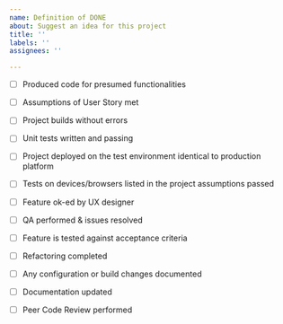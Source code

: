 ```yaml
---
name: Definition of DONE
about: Suggest an idea for this project
title: ''
labels: ''
assignees: ''

---
```


- [ ] Produced code for presumed functionalities

- [ ] Assumptions of User Story met

- [ ] Project builds without errors

- [ ] Unit tests written and passing

- [ ] Project deployed on the test environment identical to production platform

- [ ]  Tests on devices/browsers listed in the project assumptions passed

- [ ] Feature ok-ed by UX designer

- [ ] QA performed & issues resolved

- [ ] Feature is tested against acceptance criteria

- [ ] Refactoring completed

- [ ] Any configuration or build changes documented

- [ ] Documentation updated

- [ ] Peer Code Review performed
